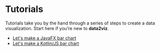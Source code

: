 # Tutorials

Tutorials take you by the hand through a series of steps to 
create a data visualization. Start here if you’re new 
to **data2viz**.


* [Let's make a JavaFX bar chart](tutorials/javafx-bar-chart/javafx-bar-chart.md)
* [Let's make a Kotlin/JS bar chart](tutorials/kotlinJS-bar-chart/kotlinjs-bar-chart.md)

